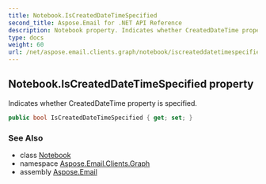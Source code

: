 ```yaml
---
title: Notebook.IsCreatedDateTimeSpecified
second_title: Aspose.Email for .NET API Reference
description: Notebook property. Indicates whether CreatedDateTime property is specified
type: docs
weight: 60
url: /net/aspose.email.clients.graph/notebook/iscreateddatetimespecified/
---
```

## Notebook.IsCreatedDateTimeSpecified property

Indicates whether CreatedDateTime property is specified.

```csharp
public bool IsCreatedDateTimeSpecified { get; set; }
```

### See Also

* class [Notebook](../)
* namespace [Aspose.Email.Clients.Graph](../../notebook/)
* assembly [Aspose.Email](../../../)


